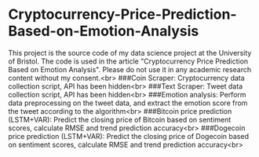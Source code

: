# Cryptocurrency-Price-Prediction-Based-on-Emotion-Analysis
This project is the source code of my data science project at the University of Bristol. The code is used in the article "Cryptocurrency Price Prediction Based on Emotion Analysis". Please do not use it in any academic research content without my consent.\<br>
###Coin Scraper: Cryptocurrency data collection script, API has been hidden\<br>
###Text Scraper: Tweet data collection script, API has been hidden\<br>
###Emotion analysis: Perform data preprocessing on the tweet data, and extract the emotion score from the tweet according to the algorithm\<br>
###Bitcoin price prediction (LSTM+VAR): Predict the closing price of Bitcoin based on sentiment scores, calculate RMSE and trend prediction accuracy\<br>
###Dogecoin price prediction (LSTM+VAR): Predict the closing price of Dogecoin based on sentiment scores, calculate RMSE and trend prediction accuracy\<br>
